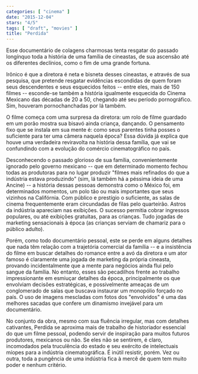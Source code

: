 ```yaml
---
categories: [ "cinema" ]
date: "2015-12-04"
stars: "4/5"
tags: [ "draft", "movies" ]
title: "Perdida"
---
```

Esse documentário de colagens charmosas tenta resgatar do passado
longínquo toda a história de uma família de cineastas, de sua ascensão
até os diferentes declínios, como o fim de uma grande fortuna.

Irônico é que a diretora é neta e bisneta desses cineastas, e através
de sua pesquisa, que pretende resgatar evidências escondidas de quem
foram seus descendentes e seus esquecidos feitos -- entre eles, mais
de 150 filmes -- esconde-se também a história igualmente esquecida
do Cinema Mexicano das décadas de 20 a 50, chegando até seu período
pornográfico. Sim, houveram pornochanchadas por lá também.

O filme começa com uma surpresa da diretora: um rolo de filme guardado
em um porão mostra sua bisavó ainda criança, dançando. O pensamento
fixo que se instala em sua mente é: como seus parentes tinha posses o
suficiente para ter uma câmera naquela época? Essa dúvida já explica
que houve uma verdadeira reviravolta na história dessa família, que vai
se confundindo com a evolução do comércio cinematográfico no país.

Desconhecendo o passado glorioso de sua família, convenientemente
ignorado pelo governo mexicano -- que em determinado momento fechou
todas as produtoras para no lugar produzir "filmes mais refinados do que
a indústria estava produzindo" (sim, lá também há a péssima ideia
de uma Ancine) -- a história dessas pessoas demonstra como o México
foi, em determinados momentos, um polo tão ou mais importantes que
seus vizinhos na Califórnia. Com público e prestígio o suficiente,
as salas de cinema frequentemente eram circundadas de filas pelo
quarteirão. Astros da indústria apareciam nas exibições. O sucesso
permitia cobrar ingressos populares, ou até exibições gratuitas,
para as crianças. Tudo jogadas de marketing sensacionais à época
(as crianças serviam de chamariz para o público adulto).

Porém, como todo documentário pessoal, este se perde em alguns detalhes
que nada têm relação com a trajetória comercial da família --
e a insistência do filme em buscar detalhes do romance entre a avó
da diretora e um ator famoso é claramente uma jogada de marketing da
própria cineasta, provando incidentalmente que a mente para negócios
ainda flui pelo sangue da família. No entanto, esses são pecadilhos
frente ao trabalho impressionante em esmiuçar detalhes da época,
principalmente os que envolviam decisões estratégicas, e possivelmente
ameaças de um conglomerado de salas que buscava instaurar um monopólio
forçado no país. O uso de imagens mescladas com fotos dos "envolvidos"
é uma das melhores sacadas que confere um dinamismo invejável para um
documentário.

No conjunto da obra, mesmo com sua fluência irregular, mas com
detalhes cativantes, Perdida se aproxima mais de trabalho de historiador
essencial do que um filme pessoal, podendo servir de inspiração para
muitos futuros produtores, mexicanos ou não. Se eles não se sentirem,
é claro, incomodados pela truculência do estado e seu exército de
intelectuais míopes para a indústria cinematográfica. É inútil
resistir, porém. Vez ou outra, toda a pungência de uma indústria fica
à mercê de quem tem muito poder e nenhum critério.
